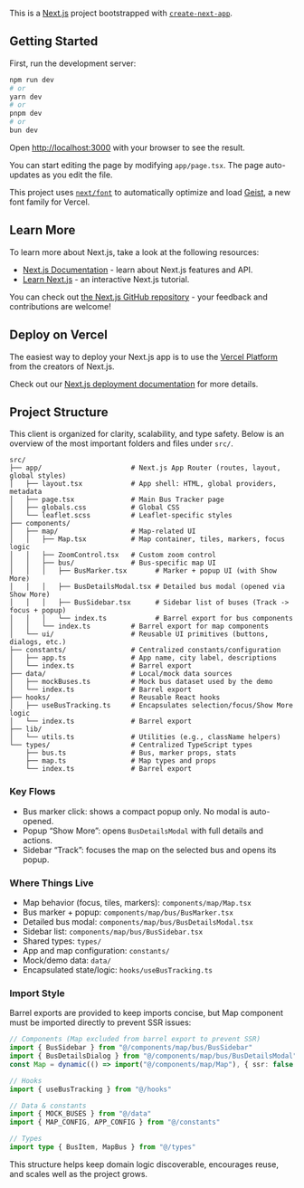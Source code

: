 This is a [Next.js](https://nextjs.org) project bootstrapped with [`create-next-app`](https://nextjs.org/docs/app/api-reference/cli/create-next-app).

## Getting Started

First, run the development server:

```bash
npm run dev
# or
yarn dev
# or
pnpm dev
# or
bun dev
```

Open [http://localhost:3000](http://localhost:3000) with your browser to see the result.

You can start editing the page by modifying `app/page.tsx`. The page auto-updates as you edit the file.

This project uses [`next/font`](https://nextjs.org/docs/app/building-your-application/optimizing/fonts) to automatically optimize and load [Geist](https://vercel.com/font), a new font family for Vercel.

## Learn More

To learn more about Next.js, take a look at the following resources:

- [Next.js Documentation](https://nextjs.org/docs) - learn about Next.js features and API.
- [Learn Next.js](https://nextjs.org/learn) - an interactive Next.js tutorial.

You can check out [the Next.js GitHub repository](https://github.com/vercel/next.js) - your feedback and contributions are welcome!

## Deploy on Vercel

The easiest way to deploy your Next.js app is to use the [Vercel Platform](https://vercel.com/new?utm_medium=default-template&filter=next.js&utm_source=create-next-app&utm_campaign=create-next-app-readme) from the creators of Next.js.

Check out our [Next.js deployment documentation](https://nextjs.org/docs/app/building-your-application/deploying) for more details.

## Project Structure

This client is organized for clarity, scalability, and type safety. Below is an overview of the most important folders and files under `src/`.

```text
src/
├── app/                      # Next.js App Router (routes, layout, global styles)
│   ├── layout.tsx            # App shell: HTML, global providers, metadata
│   ├── page.tsx              # Main Bus Tracker page
│   ├── globals.css           # Global CSS
│   └── leaflet.scss          # Leaflet-specific styles
├── components/
│   ├── map/                  # Map-related UI
│   │   ├── Map.tsx           # Map container, tiles, markers, focus logic
│   │   ├── ZoomControl.tsx   # Custom zoom control
│   │   ├── bus/              # Bus-specific map UI
│   │   │   ├── BusMarker.tsx       # Marker + popup UI (with Show More)
│   │   │   ├── BusDetailsModal.tsx # Detailed bus modal (opened via Show More)
│   │   │   ├── BusSidebar.tsx      # Sidebar list of buses (Track -> focus + popup)
│   │   │   └── index.ts            # Barrel export for bus components
│   │   └── index.ts          # Barrel export for map components
│   └── ui/                   # Reusable UI primitives (buttons, dialogs, etc.)
├── constants/                # Centralized constants/configuration
│   ├── app.ts                # App name, city label, descriptions
│   └── index.ts              # Barrel export
├── data/                     # Local/mock data sources
│   ├── mockBuses.ts          # Mock bus dataset used by the demo
│   └── index.ts              # Barrel export
├── hooks/                    # Reusable React hooks
│   ├── useBusTracking.ts     # Encapsulates selection/focus/Show More logic
│   └── index.ts              # Barrel export
├── lib/
│   └── utils.ts              # Utilities (e.g., className helpers)
└── types/                    # Centralized TypeScript types
    ├── bus.ts                # Bus, marker props, stats
    ├── map.ts                # Map types and props
    └── index.ts              # Barrel export
```

### Key Flows

- Bus marker click: shows a compact popup only. No modal is auto-opened.
- Popup “Show More”: opens `BusDetailsModal` with full details and actions.
- Sidebar “Track”: focuses the map on the selected bus and opens its popup.

### Where Things Live

- Map behavior (focus, tiles, markers): `components/map/Map.tsx`
- Bus marker + popup: `components/map/bus/BusMarker.tsx`
- Detailed bus modal: `components/map/bus/BusDetailsModal.tsx`
- Sidebar list: `components/map/bus/BusSidebar.tsx`
- Shared types: `types/`
- App and map configuration: `constants/`
- Mock/demo data: `data/`
- Encapsulated state/logic: `hooks/useBusTracking.ts`

### Import Style

Barrel exports are provided to keep imports concise, but Map component must be imported directly to prevent SSR issues:

```ts
// Components (Map excluded from barrel export to prevent SSR)
import { BusSidebar } from "@/components/map/bus/BusSidebar"
import { BusDetailsDialog } from "@/components/map/bus/BusDetailsModal"
const Map = dynamic(() => import("@/components/map/Map"), { ssr: false })

// Hooks
import { useBusTracking } from "@/hooks"

// Data & constants
import { MOCK_BUSES } from "@/data"
import { MAP_CONFIG, APP_CONFIG } from "@/constants"

// Types
import type { BusItem, MapBus } from "@/types"
```

This structure helps keep domain logic discoverable, encourages reuse, and scales well as the project grows.
